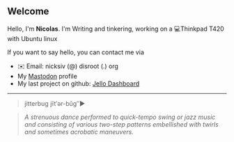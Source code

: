 
## Welcome 

Hello, I'm **Nicolas**.
I'm Writing and tinkering, working on a 💻Thinkpad T420 with Ubuntu linux

If you want to say hello, you can contact me via

- ✉️ Email: nicksiv (@) disroot (.) org
- My [Mastodon](https://octodon.social/@nicksiv) profile
- My last project on github: [Jello Dashboard](https://github.com/nicksiv/jello-dashboard) 

---

>  jitterbug jĭt′ər-bŭg″►

   > *A strenuous dance performed to quick-tempo swing or jazz music and consisting of various two-step patterns embellished with twirls and sometimes acrobatic maneuvers.*

